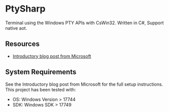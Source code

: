 # PtySharp

Terminal using the Windows PTY APIs with CsWin32. Written in C#, Support native aot.

## Resources

- [Introductory blog post from Microsoft](https://blogs.msdn.microsoft.com/commandline/2018/08/02/windows-command-line-introducing-the-windows-pseudo-console-conpty/)

## System Requirements

See the Introductory blog post from Microsoft for the full setup instructions. This project has been tested with:

- OS: Windows Version > 17744
- SDK: Windows SDK > 17749
